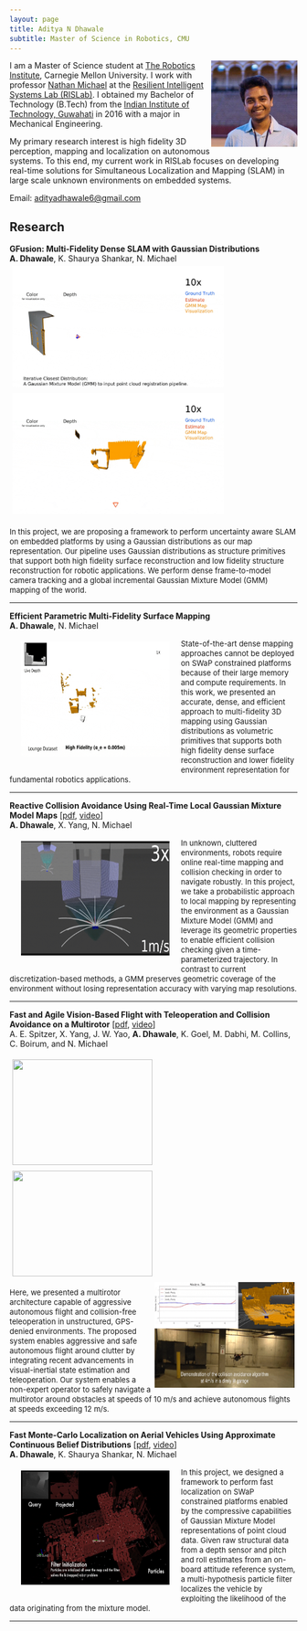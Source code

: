 ```yaml
---
layout: page
title: Aditya N Dhawale
subtitle: Master of Science in Robotics, CMU
---
```


<img style="float: right; max-width:30%;" src="/img/facebook_dp.jpg">

I am a Master of Science student at [The Robotics Institute](https://www.ri.cmu.edu/), Carnegie Mellon University. 
I work with professor [Nathan Michael](https://nmichael.me/) at the [Resilient Intelligent Systems Lab (RISLab)](https://www.rislab.org/). 
I obtained my Bachelor of Technology (B.Tech) from the [Indian Institute of Technology, Guwahati](http://www.iitg.ac.in/) in 2016 with a major in Mechanical Engineering.

My primary research interest is high fidelity 3D perception, mapping and localization on autonomous systems. To this end, my current work in RISLab focuses on developing real-time solutions for Simultaneous Localization and Mapping (SLAM) in large scale unknown environments on embedded systems.

Email: <adityadhawale6@gmail.com> 

## Research

  **GFusion: Multi-Fidelity Dense SLAM with Gaussian Distributions**<br>
  **A. Dhawale**, K. Shaurya Shankar, N. Michael<br>
  <img style="float: left; padding:5px" src="/img/icd_1-min.gif" height="212" width="370">
  <img style="float: center; padding:5px" src="/img/icd_2-min.gif" height="212" width="370">

  <font size="2">In this project, we are proposing a framework to perform uncertainty aware SLAM on embedded platforms by using a Gaussian distributions as our map representation.  Our pipeline uses Gaussian distributions as structure primitives that support both high fidelity surface reconstruction and low fidelity structure reconstruction for robotic applications. We perform dense frame-to-model camera tracking and a global incremental Gaussian Mixture Model (GMM) mapping of the world. <br> </font>
  - - - -

  **Efficient Parametric Multi-Fidelity Surface Mapping**<br>
  **A. Dhawale**, N. Michael<br>
  <img style="float: left; padding:20px" src="/img/hgmm-min.gif" height="200" width="260">

  <font size="2">State-of-the-art dense mapping approaches cannot be deployed on SWaP constrained platforms because of their large memory and compute requirements. In this work, we presented an accurate, dense, and efficient approach to multi-fidelity 3D mapping using Gaussian distributions as volumetric primitives that supports both high fidelity dense surface reconstruction and lower fidelity environment representation for fundamental robotics applications.<br> </font>
  - - - -

  **Reactive Collision Avoidance Using Real-Time Local Gaussian Mixture Model Maps** [[pdf](https://ieeexplore.ieee.org/document/8593723), [video](http://www.youtube.com/watch?feature=player_embedded&v=3MyJdu3bKSQ)]<br>
  **A. Dhawale**, X. Yang, N. Michael<br>
  <img style="float: left; padding:20px" src="/img/gmm_avoid-min.gif" height="200" width="260">

  <font size="2">In unknown, cluttered environments, robots require online real-time mapping and collision checking in order to navigate robustly. In this project, we take a probabilistic approach to local mapping by representing the environment as a Gaussian Mixture Model (GMM) and leverage its geometric properties to enable efficient collision checking given a time-parameterized trajectory. In contrast to current discretization-based methods, a GMM preserves geometric coverage of the environment without losing representation accuracy with varying map resolutions.<br> </font>
  - - - -

  **Fast and Agile Vision-Based Flight with Teleoperation and Collision Avoidance on a Multirotor** [[pdf](https://link.springer.com/chapter/10.1007%2F978-3-030-33950-0_45), [video](https://www.youtube.com/watch?v=_-KmGhP0HTQ)]<br>
  A. E. Spitzer, X. Yang, J. W. Yao, **A. Dhawale**, K. Goel, M. Dabhi, M. Collins, C. Boirum, and N. Michael<br>

  <img style="float: left; padding:5px" src="/img/fast-min.gif" height="185" width="245">
  <img style="float: center; padding:5px" src="/img/coll_avoid_1-min.gif" height="185" width="245">
  <img style="float: right; padding:5px" src="/img/coll_avoid_2-min.gif" height="185" width="245">

  <font size="2">Here, we presented a multirotor architecture capable of aggressive autonomous flight and collision-free teleoperation in unstructured, GPS-denied environments. The proposed system enables aggressive and safe autonomous flight around clutter by integrating recent advancements in visual-inertial state estimation and teleoperation. Our system enables a non-expert operator to safely navigate a multirotor around obstacles at speeds of 10 m/s and achieve autonomous flights at speeds exceeding 12 m/s.<br> </font>
  - - - -
  
  **Fast Monte-Carlo Localization on Aerial Vehicles Using Approximate Continuous Belief Distributions** [[pdf](http://openaccess.thecvf.com/content_cvpr_2018/papers/Dhawale_Fast_Monte-Carlo_Localization_CVPR_2018_paper.pdf), [video](https://www.youtube.com/watch?v=RzS2v32850E&t=2s)] <br>
  **A. Dhawale**, K. Shaurya Shankar, N. Michael<br>
  <img style="float: left; padding:20px" src="/img/gear-min.gif" height="200" width="260">

  <font size="2">In this project, we designed a framework to perform fast localization on SWaP constrained platforms enabled by the compressive capabilities of Gaussian Mixture Model representations of point cloud data. Given raw structural data from a depth sensor and pitch and roll estimates from an on-board attitude reference system, a multi-hypothesis particle filter localizes the vehicle by exploiting the likelihood of the data originating from the mixture model.<br> </font>
  - - - -
